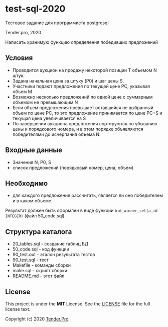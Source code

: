 
# test-sql-2020
Тестовое задание для программиста postgresql

Tender.pro, 2020

Написать хранимую функцию определения победивших предложений

## Условия

* Проводится аукцион на продажу некоторой позиции T объемом N штук.
* Задана начальная цена за штуку (P0) и шаг цены S.
* Участники подают предложения по текущей цене PC, указывая объем M
* Возможно несколько предложений по одной цене с суммарным объемом не превышающим N
* Если объем предложения превышает оставшийся не выбранный объем по цене PC, то это предложение принимается по цене PC+S и текущая цена увеличивается на S
* По завершении аукциона предложения сортируются по убыванию цены и порядкового номера, и в этом порядке объявляются победителями до исчерпания объема N.

## Входные данные

* Значения N, P0, S
* список предложений (порядковый номер, цена, объем)

## Необходимо

* для каждого предложения рассчитать, является ли оно победителем и в каком объеме.

Результат должен быть оформлен в виде функции `bid_winner_set(a_id INTEGER)` (файл 50_code.sql).

## Структура каталога

* 20_tables.sql - создание таблиц БД
* 50_code.sql - код функции
* 90_test.out - эталон результата тестов
* 90_test.sql - тест
* Makefile - команды сборки
* make.sql - скрипт сборки
* README.md - этот файл

License
-------

This project is under the **MIT** License. See the [LICENSE](LICENSE) file for the full license text.

Copyright (c) 2020 [Tender.Pro](http://www.tender.pro)
